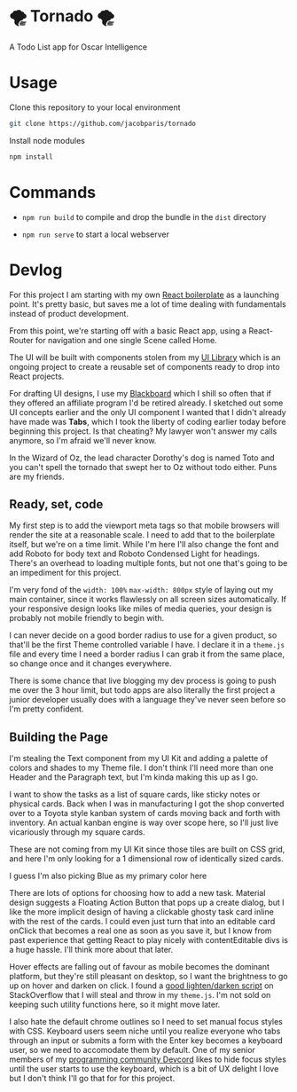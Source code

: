 # 🌪 Tornado 🌪
A Todo List app for Oscar Intelligence

# Usage

Clone this repository to your local environment

```sh
git clone https://github.com/jacobparis/tornado
```

Install node modules

```sh
npm install
```

# Commands

* `npm run build` to compile and drop the bundle in the `dist` directory

* `npm run serve` to start a local webserver 

# Devlog

For this project I am starting with my own [React boilerplate](https://github.com/JacobParis/react-boilerplate) as a launching point. It's pretty basic, but saves me a lot of time dealing with fundamentals instead of product development.

From this point, we're starting off with a basic React app, using a React-Router for navigation and one single Scene called Home. 

The UI will be built with components stolen from my [UI Library](https://jacobparis.com/ui/) which is an ongoing project to create a reusable set of components ready to drop into React projects. 

For drafting UI designs, I use my [Blackboard](https://writeonblackboard.com/) which I shill so often that if they offered an affiliate program I'd be retired already. I sketched out some UI concepts earlier and the only UI component I wanted that I didn't already have made was **Tabs**, which I took the liberty of coding earlier today before beginning this project. Is that cheating? My lawyer won't answer my calls anymore, so I'm afraid we'll never know.

In the Wizard of Oz, the lead character Dorothy's dog is named Toto and you can't spell the tornado that swept her to Oz without todo either. Puns are my friends.

## Ready, set, code

My first step is to add the viewport meta tags so that mobile browsers will render the site at a reasonable scale. I need to add that to the boilerplate itself, but we're on a time limit. While I'm here I'll also change the font and add Roboto for body text and Roboto Condensed Light for headings. There's an overhead to loading multiple fonts, but not one that's going to be an impediment for this project. 

I'm very fond of the `width: 100%` `max-width: 800px` style of laying out my main container, since it works flawlessly on all screen sizes automatically. If your responsive design looks like miles of media queries, your design is probably not mobile friendly to begin with. 

I can never decide on a good border radius to use for a given product, so that'll be the first Theme controlled variable I have. I declare it in a `theme.js` file and every time I need a border radius I can grab it from the same place, so change once and it changes everywhere. 

There is some chance that live blogging my dev process is going to push me over the 3 hour limit, but todo apps are also literally the first project a junior developer usually does with a language they've never seen before so I'm pretty confident.

## Building the Page

I'm stealing the Text component from my UI Kit and adding a palette of colors and shades to my Theme file. I don't think I'll need more than one Header and the Paragraph text, but I'm kinda making this up as I go. 

I want to show the tasks as a list of square cards, like sticky notes or physical cards. Back when I was in manufacturing I got the shop converted over to a Toyota style kanban system of cards moving back and forth with inventory. An actual kanban engine is way over scope here, so I'll just live vicariously through my square cards.

These are not coming from my UI Kit since those tiles are built on CSS grid, and here I'm only looking for a 1 dimensional row of identically sized cards.

I guess I'm also picking Blue as my primary color here

There are lots of options for choosing how to add a new task. Material design suggests a Floating Action Button that pops up a create dialog, but I like the more implicit design of having a clickable ghosty task card inline with the rest of the cards. I could even just turn that into an editable card onClick that becomes a real one as soon as you save it, but I know from past experience that getting React to play nicely with contentEditable divs is a huge hassle. I'll think more about that later.

Hover effects are falling out of favour as mobile becomes the dominant platform, but they're still pleasant on desktop, so I want the brightness to go up on hover and darken on click. I found a [good lighten/darken script](https://stackoverflow.com/questions/5560248/programmatically-lighten-or-darken-a-hex-color-or-rgb-and-blend-colors) on StackOverflow that I will steal and throw in my `theme.js`. I'm not sold on keeping such utility functions here, so it might move later. 

I also hate the default chrome outlines so I need to set manual focus styles with CSS. Keyboard users seem niche until you realize everyone who tabs through an input or submits a form with the Enter key becomes a keyboard user, so we need to accomodate them by default. One of my senior members of my [programming community Devcord](https://devcord.com/) likes to hide focus styles until the user starts to use the keyboard, which is a bit of UX delight I love but I don't think I'll go that for for this project.

